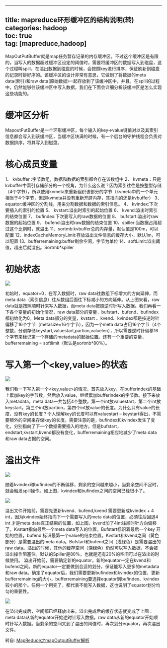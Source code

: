 
---
title: mapreduce环形缓冲区的结构说明(转)
categories: hadoop   
toc: true  
tag: [mapreduce,hadoop]
---



MapOutPutBuffer就是map任务暂存记录的内存缓冲区。不过这个缓冲区是有限的，当写入的数据超过缓冲区设定的阈值时，需要将缓冲区的数据写入到磁盘，这个过程叫spill。在溢出数据到磁盘的时候，会按照key进行排序，保证刷新到磁盘的记录时排好序的。该缓冲区的设计非常有意思，它做到了将数据的meta data(索引)和raw data(原始数据)一起存放到了该缓冲区中，并且，在spill的过程中，仍然能够往该缓冲区中写入数据，我们在下面会详细分析该缓冲区是怎么实现这些功能的。

<!--more-->


# 缓冲区分析
MapoutPutBuffer是一个环形缓冲区，每个输入的key->value键值对以及其索引信息都会写入到该缓冲区，当缓冲区块满的时候，有一个后台的守护线程会负责对数据排序，将其写入到磁盘。


# 核心成员变量

1、 kvbuffer :字节数组，数据和数据的索引都会存在该数组中
2、 kvmeta：只是kvbuffer中索引存储部分的一个视角，为什么这么说？因为索引往往是按整型存储（4个字节），所以使用kvmeta来重新组织该部分的字节（kvmeta中的一个单元相当于4个字节，但是kvmeta并没有重新开辟内存，其指向的还是kvbuffer）
3、 equator:缓冲区的分割线，用来分割数据和数据的索引信息。
4、 kvindex:下次要插入的索引的位置
5、 kvstart:溢出时索引的起始位置
6、 kvend:溢出时索引的结束位置
7、 bufindex:下次要写入的raw数据的位置
8、 bufstart:溢出时raw数据的起始位置
9、 bufend:溢出时raw数据的结束位置
10、spiller:当数据占用超过这个比例时，就溢出
11、sortmb:kvbuffer总的内存量，默认值是100m，可以配置
12、indexCacheMemoryLimit:存放溢出文件信息的缓存大小，默认1m，可以配置
13、bufferremaining:buffer剩余空间，字节为单位
14、softLimit:溢出阈值，超出后就溢出。Sortmb*spiller


# 初始状态


![](http://ols7leonh.bkt.clouddn.com//assert/img/bigdata/hadoop/mapoutputbuffer/buffer_init.png)


初始时，equator=0，在写入数据时，raw data往数组下标增大的方向延伸，而meta data（索引信息）往从数组后面往下标减小的方向延伸。从上图来看，raw data就是按照顺时针来写入数据，而meta data按照逆时针写入数据。我们再看一下各个变量的初始化情况，raw data部分的变量，bufstart、bufend、bufindex都初始化为0。Meta data部分的变量，kvstart 、kvend、kvindex都是按逆时针偏移了16个字节（metasize=16个字节），因为一个meta data占用16个字节（4个整数，分别存储keystart,valuestart,partion,valuelen），所以需要逆时针偏移16个字节来标记第一个存储的metadata的起始位置。还有一个重要的变量，bufferremaining = softlimit（默认是sortmb*80%）。



# 写入第一个<key,value>的状态


![](http://ols7leonh.bkt.clouddn.com//assert/img/bigdata/hadoop/mapoutputbuffer/buffer_put.png)

我们看一下写入第一个<key,value>的情况，首先放入key，在bufferindex的基础上累加key的字节数，然后放入value，继续累加bufferindex的字节数。接下来放入metadata，meta data一共包括4个整数，第一个int放valuestart，第二个int放keystart，第三个int放partion，第四个int放value的长度。为什么只有value的长度，没有key的长度？个人理解key的长度可以有valuestart – keystart得出，不需要额外的空间来存储key的长度。需要注意的是，bufindex和kvindex发生了变化，分别指向了下一个数据需要插入的地方。但是bufstart，endstart,kvstart,kvend都没有变化，bufferremaining相应地减少了meta data 和raw data占据的空间。


# 溢出文件

![](http://ols7leonh.bkt.clouddn.com//assert/img/bigdata/hadoop/mapoutputbuffer/buffer_spill.png)



随着kvindex和bufindex的不断偏移，剩余的空间越来越小，当剩余空间不足时，就会触发spill操作。如上图，kvindex和bufindex之间的空间已经很小了。


![](http://ols7leonh.bkt.clouddn.com//assert/img/bigdata/hadoop/mapoutputbuffer/buffer_spill_2.png)




溢出文件开始前，需要先更新kvend、bufend,kvend 需要更新成kvindex + 4 int，因为kvindex始终指向下一个需要写入的meta data的位置，必须往后回退4 int 才是meta data真正结束的位置，如上图，kvend加了4int往顺时针方向偏移了。Kvstart指向最后一个meta data写入的位置。Bufstart标识着最后一个key 开始的位置，bufend 标识最第一个value的结束位置。Kvstart和kvend之间（黄色部分）是需要溢出的meta data。Bufstart和bufend之间（浅绿色）是需要溢出的raw data。溢出的时候，其他的缓存空间（深绿色）仍然可以写入数据，不会被溢出操作阻塞住。默认的Spiller是80%，也就是还有20%的空间可以在溢出的时候使用。 
溢出开始前，需要确定新的equator，新的equator一定在kvend和bufend之间。新的equator一定要做到合适的划分，保证能写入更多的metadata和raw data。确定了equator后，我们需要更新bufindex和kvindex的位置，更新bufferremaining的大小，bufferremaining要选择equator到bufindex、kvindex较小的那个。任何一个用完了，都代表不能写入数据，这也说明了equator划分均匀的重要性。

![](http://ols7leonh.bkt.clouddn.com//assert/img/bigdata/hadoop/mapoutputbuffer/buffer_spill_3.png)

在溢出完成后，空间都已经释放出来，溢出完成后的缓存状态就变成了上图：meta data从新的equator开始逆时针写入数据，raw data从新的equator开始顺时针写入数据。当剩余的空间又到了溢出的阈值时，再次划分equator，再次溢出文件。



转自:
[MapReduce之mapOutputBuffer解析](http://blog.csdn.net/wangqinghuan1993/article/details/53785403)





